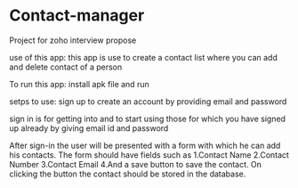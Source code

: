 # Contact-manager
Project for zoho interview propose 

use of this app:
this app is use to create a contact list
where you can add and delete contact of a person

To run this app:
install apk file and run

setps to use:
sign up to create an account by providing email
and password 

sign in is for getting into and to start 
using those for which you have signed up already
by giving email id and password

After sign-in the user will be presented with a 
form with which he can add his contacts. 
The form should have fields such as
1.Contact Name
2.Contact Number
3.Contact Email
4.And a save button to save the contact. 
On clicking the button the contact
should be stored in the database.
